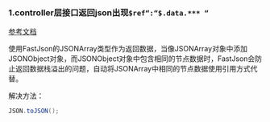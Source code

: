 ### 1.controller层接口返回json出现`$ref“:“$.data.*** “`

[参考文档]( https://blog.csdn.net/qq_38487524/article/details/82784780)

使用FastJson的JSONArray类型作为返回数据，当像JSONArray对象中添加JSONObject对象，而JSONObject对象中包含相同的节点数据时，FastJson会防止返回数据栈溢出的问题，自动将JSONArray中相同的节点数据使用引用方式代替。

解决方法：

```java
JSON.toJSON();
```

